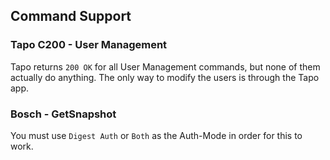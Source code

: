 
## Command Support
### Tapo C200 - User Management
Tapo returns `200 OK` for all User Management commands, but none of them actually
do anything. The only way to modify the users is through the Tapo app.

### Bosch - GetSnapshot
You must use `Digest Auth` or `Both` as the Auth-Mode in order for this to work.


